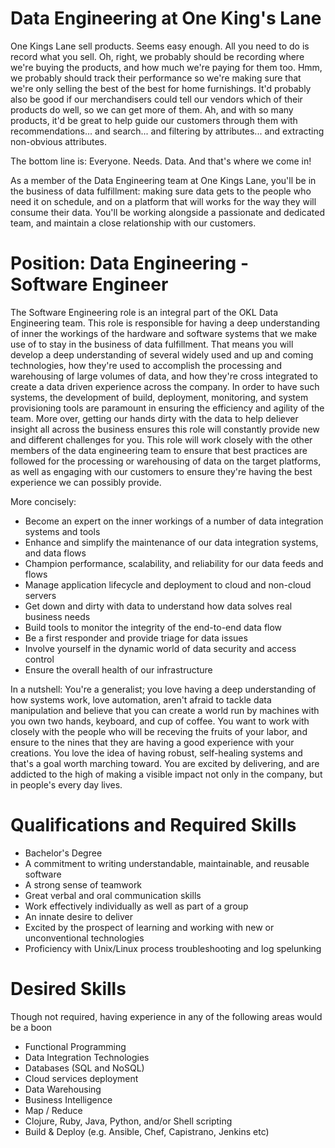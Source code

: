 # Data Engineering at One King's Lane

One Kings Lane sell products. Seems easy enough. All you need to do is
record what you sell. Oh, right, we probably should be recording where
we're buying the products, and how much we're paying for them
too. Hmm, we probably should track their performance so we're making
sure that we're only selling the best of the best for home
furnishings.  It'd probably also be good if our merchandisers could
tell our vendors which of their products do well, so we can get more
of them.  Ah, and with so many products, it'd be great to help guide
our customers through them with recommendations... and search... and
filtering by attributes... and extracting non-obvious attributes.

The bottom line is: Everyone. Needs. Data. And that's where we come in!

As a member of the Data Engineering team at One Kings Lane, you'll be
in the business of data fulfillment: making sure data gets to the
people who need it on schedule, and on a platform that will works for
the way they will consume their data.  You'll be working alongside a
passionate and dedicated team, and maintain a close relationship with
our customers.

# Position: Data Engineering - Software Engineer
 The Software Engineering role is an integral part of the OKL Data
 Engineering team. This role is responsible for having a deep
 understanding of inner the workings of the hardware and software
 systems that we make use of to stay in the business of data
 fulfillment.  That means you will develop a deep understanding of
 several widely used and up and coming technologies, how they're used
 to accomplish the processing and warehousing of large volumes of
 data, and how they're cross integrated to create a data driven
 experience across the company. In order to have such systems, the
 development of build, deployment, monitoring, and system provisioning
 tools are paramount in ensuring the efficiency and agility of the
 team. More over, getting our hands dirty with the data to help deliever
 insight all across the business ensures this role will constantly
 provide new and different challenges for you.  This role will work
 closely with the other members of the data engineering team to ensure
 that best practices are followed for the processing or warehousing of
 data on the target platforms, as well as engaging with our customers
 to ensure they're having the best experience we can possibly provide.


More concisely:
 * Become an expert on the inner workings of a number of data integration systems and tools
 * Enhance and simplify the maintenance of our data integration systems, and data flows
 * Champion performance, scalability, and reliability for our data feeds and flows
 * Manage application lifecycle and deployment to cloud and non-cloud
   servers
 * Get down and dirty with data to understand how data solves real
   business needs
 * Build tools to monitor the integrity of the end-to-end data flow
 * Be a first responder and provide triage for data issues
 * Involve yourself in the dynamic world of data security and access control
 * Ensure the overall health of our infrastructure

In a nutshell: You're a generalist; you love having a deep
understanding of how systems work, love automation, aren't afraid to
tackle data manipulation and believe that you can create a world run
by machines with you own two hands, keyboard, and cup of coffee. You
want to work with closely with the people who will be receving the
fruits of your labor, and ensure to the nines that they are having a
good experience with your creations. You love the idea of having robust, self-healing systems
and that's a goal worth marching toward. You are excited by
delivering, and are addicted to the high of making a visible impact not only in
the company, but in people's every day lives.

# Qualifications and Required Skills

 * Bachelor's Degree
 * A commitment to writing understandable, maintainable, and reusable
   software
 * A strong sense of teamwork
 * Great verbal and oral communication skills
 * Work effectively individually as well as part of a group
 * An innate desire to deliver
 * Excited by the prospect of learning and working with new or unconventional technologies
 * Proficiency with Unix/Linux process troubleshooting and log
   spelunking


# Desired Skills

 Though not required, having experience in any of the following areas would be a boon

 * Functional Programming
 * Data Integration Technologies
 * Databases (SQL and NoSQL)
 * Cloud services deployment
 * Data Warehousing
 * Business Intelligence
 * Map / Reduce
 * Clojure, Ruby, Java, Python, and/or Shell scripting
 * Build & Deploy (e.g. Ansible, Chef, Capistrano, Jenkins etc)
